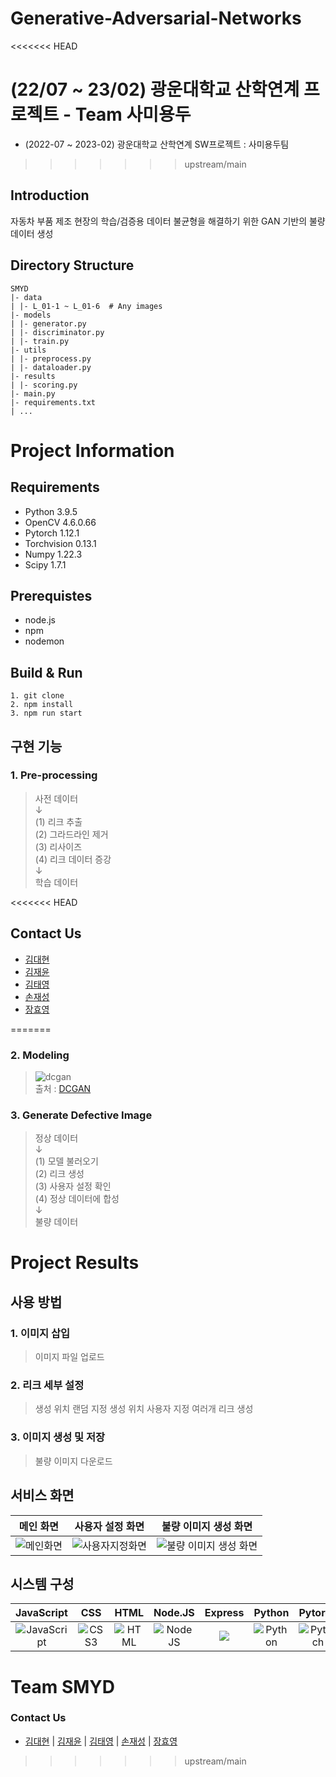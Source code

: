 # Generative-Adversarial-Networks
<<<<<<< HEAD

(22/07 ~ 23/02) 광운대학교 산학연계 프로젝트 - Team 사미용두
=======
* (2022-07 ~ 2023-02) 광운대학교 산학연계 SW프로젝트 : 사미용두팀
>>>>>>> upstream/main

## Introduction
자동차 부품 제조 현장의 학습/검증용 데이터 불균형을 해결하기 위한 GAN 기반의 불량 데이터 생성

## Directory Structure
```
SMYD
|- data
| |- L_01-1 ~ L_01-6  # Any images
|- models
| |- generator.py
| |- discriminator.py
| |- train.py
|- utils
| |- preprocess.py
| |- dataloader.py
|- results
| |- scoring.py
|- main.py
|- requirements.txt
| ...

```
# Project Information
## Requirements
* Python 3.9.5
* OpenCV 4.6.0.66
* Pytorch 1.12.1
* Torchvision 0.13.1
* Numpy 1.22.3
* Scipy 1.7.1

## Prerequistes
* node.js
* npm
* nodemon

## Build & Run
```
1. git clone
2. npm install 
3. npm run start
```
##  구현 기능  
### 1. Pre-processing  
> 사전 데이터  
>   ↓  
> (1) 리크 추출  
> (2) 그라드라인 제거  
> (3) 리사이즈  
> (4) 리크 데이터 증강  
>  ↓  
> 학습 데이터  

<<<<<<< HEAD
## Contact Us
* [김대현](https://github.com/DevDae)
* [김재윤](https://github.com/kimjaeyoonn)
* [김태영](https://github.com/kty4119)
* [손재성](https://github.com/noseaj)
* [장효영](https://github.com/HyoYoung22)

=======
### 2. Modeling
> ![dcgan](https://user-images.githubusercontent.com/88760905/221587571-b73fd2b8-d170-4f2b-b5d0-a80e6b761645.png)  
> 출처 : [DCGAN](https://arxiv.org/pdf/1511.06434.pdf)

### 3. Generate Defective Image  
> 정상 데이터  
>   ↓  
> (1) 모델 불러오기  
> (2) 리크 생성  
> (3) 사용자 설정 확인  
> (4) 정상 데이터에 합성  
>  ↓  
> 불량 데이터 

# Project Results
## 사용 방법  
### 1. 이미지 삽입
> 이미지 파일 업로드

### 2. 리크 세부 설정
> 생성 위치 랜덤 지정
> 생성 위치 사용자 지정
> 여러개 리크 생성

### 3. 이미지 생성 및 저장
> 불량 이미지 다운로드  
 
## 서비스 화면
|  메인 화면   |  사용자 설정 화면  |  불량 이미지 생성 화면  |
| :--------: | :------------: | :----------------: |
| ![메인화면](https://user-images.githubusercontent.com/49435654/214221161-7d22fda2-fc1e-437f-8203-15548903a60d.png) | ![사용자지정화면](https://user-images.githubusercontent.com/49435654/214539567-062acd1a-b716-4b74-b032-76c2cd566987.png) | ![불량 이미지 생성 화면](https://user-images.githubusercontent.com/88760905/221583943-5a6a41db-6668-4aaf-a399-174f43a7dfc7.png) |

## 시스템 구성
| JavaScript |    CSS    |    HTML    |   Node.JS  |   Express  |  Python  |  Pytorch  |
| :--------: | :-------: | :--------: | :--------: | :--------: | :------: |  :------: |
| ![JavaScript](https://img.shields.io/badge/JavaScript-F7DF1E.svg?&style=flat&logo=JavaScript&logoColor=black) | ![CSS3](https://img.shields.io/badge/CSS3-1572B6.svg?&style=flat&logo=CSS&logoColor=white) | ![HTML](https://img.shields.io/badge/HTML5-E34F26.svg?&style=flat&logo=HTML&logoColor=white) | ![NodeJS](https://img.shields.io/badge/node.js-339933?style=flat&logo=NODE.JS&logoColor=white) | <img src="https://img.shields.io/badge/express-000000?style=flat&logo=EXPRESS&logoColor=white"> | ![Python](https://img.shields.io/badge/Python-3776AB.svg?&style=flat&logo=Python&logoColor=white) | ![Pytorch](https://img.shields.io/badge/Pytorch-EE4C2C?&style=flat&logo=Pytorch&logoColor=white) |

# Team SMYD
### Contact Us
* [김대현](https://github.com/DevDae) | [김재윤](https://github.com/kimjaeyoonn) | [김태영](https://github.com/kty4119) | [손재성](https://github.com/noseaj) | [장효영](https://github.com/HyoYoung22)
>>>>>>> upstream/main
